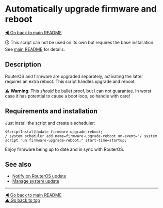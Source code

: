 Automatically upgrade firmware and reboot
=========================================

[◀ Go back to main README](../README.md)

🛈 This script can not be used on its own but requires the base installation.
See [main README](../README.md) for details.

Description
-----------

RouterOS and firmware are upgraded separately, activating the latter
requires an extra reboot. This script handles upgrade and reboot.

⚠️ **Warning**: This *should* be bullet proof, but I can not guarantee. In
worst case it has potential to cause a boot loop, so handle with care!

Requirements and installation
-----------------------------

Just install the script and create a scheduler:

    $ScriptInstallUpdate firmware-upgrade-reboot;
    / system scheduler add name=firmware-upgrade-reboot on-event="/ system script run firmware-upgrade-reboot;" start-time=startup;

Enjoy firmware being up to date and in sync with RouterOS.

See also
--------

* [Notify on RouterOS update](check-routeros-update.md)
* [Manage system update](packages-update.md)

---
[◀ Go back to main README](../README.md)  
[▲ Go back to top](#top)
